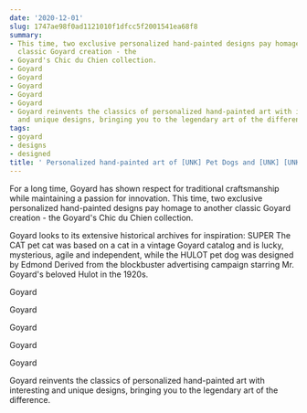 ```yaml
---
date: '2020-12-01'
slug: 1747ae98f0ad1121010f1dfcc5f2001541ea68f8
summary:
- This time, two exclusive personalized hand-painted designs pay homage to another
  classic Goyard creation - the
- Goyard's Chic du Chien collection.
- Goyard
- Goyard
- Goyard
- Goyard
- Goyard
- Goyard reinvents the classics of personalized hand-painted art with interesting
  and unique designs, bringing you to the legendary art of the difference.
tags:
- goyard
- designs
- designed
title: ' Personalized hand-painted art of [UNK] Pet Dogs and [UNK] [UNK] Pet Cats '
---
```


 For a long time, Goyard has shown respect for traditional craftsmanship while maintaining a passion for innovation. This time, two exclusive personalized hand-painted designs pay homage to another classic Goyard creation - the
Goyard's Chic du Chien collection.

Goyard looks to its extensive historical archives for inspiration: SUPER
The CAT pet cat was based on a cat in a vintage Goyard catalog and is lucky, mysterious, agile and independent, while the HULOT pet dog was designed by Edmond
Derived from the blockbuster advertising campaign starring Mr. Goyard's beloved Hulot in the 1920s.

Goyard

Goyard

Goyard

Goyard

Goyard

Goyard reinvents the classics of personalized hand-painted art with interesting and unique designs, bringing you to the legendary art of the difference.

 
        